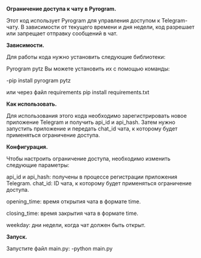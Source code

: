 **Ограничение доступа к чату в Pyrogram.**

Этот код использует Pyrogram для управления доступом к Telegram-чату. В зависимости от текущего времени и дня недели, код разрешает или запрещает отправку сообщений в чат.

**Зависимости.**

Для работы кода нужно установить следующие библиотеки:

Pyrogram
pytz
Вы можете установить их с помощью команды:

-pip install pyrogram pytz

или через файл requirements
pip install requirements.txt

**Как использовать.**

Для использования этого кода необходимо зарегистрировать новое приложение Telegram и получить api_id и api_hash. Затем нужно запустить приложение и передать chat_id чата, к которому будет применяться ограничение доступа.

**Конфигурация.**

Чтобы настроить ограничение доступа, необходимо изменить следующие параметры:

api_id и api_hash: получены в процессе регистрации приложения Telegram.
chat_id: ID чата, к которому будет применяться ограничение доступа.

opening_time: время открытия чата в формате time.

closing_time: время закрытия чата в формате time.

weekday: дни недели, когда чат должен быть открыт.

**Запуск.**

Запустите файл main.py:
-python main.py
